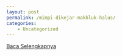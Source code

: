 ```yaml
---
layout: post
permalink: /mimpi-dikejar-makhluk-halus/
categories:
    - Uncategorized
---
```


[Baca Selengkapnya](/03)